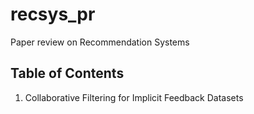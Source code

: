 # recsys_pr
Paper review on Recommendation Systems


## Table of Contents
1. Collaborative Filtering for Implicit Feedback Datasets
